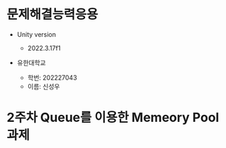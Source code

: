 # 문제해결능력응용
* Unity version
  * 2022.3.17f1

* 유한대학교
  * 학번: 202227043
  * 이름: 신성우

# 2주차 Queue를 이용한 Memeory Pool 과제 
